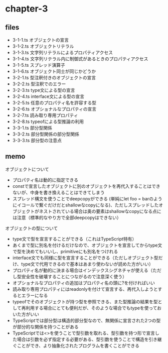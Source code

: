 # chapter-3

## files
- 3-1-1.ts オブジェクトの宣言
- 3-1-2.ts オブジェクトリテラル
- 3-1-3.ts 文字列リテラルによるプロパティアクセス
- 3-1-4.ts 文字列リテラル内に制御式があるときのプロパティアクセス
- 3-1-5.ts スプレッド演算子
- 3-1-6.ts オブジェクト同士が同じかどうか
- 3-2-1.ts 型注釈付きのオブジェクトの宣言
- 3-2-2.ts 型注釈でのエラー
- 3-2-3.ts type文による型の宣言
- 3-2-4.ts interface文による型の宣言
- 3-2-5.ts 任意のプロパティ名を許容する型
- 3-2-6.ts オプショナルなプロパティの宣言
- 3-2-7.ts 読み取り専用プロパティ
- 3-2-8.ts typeofによる型推論の利用
- 3-3-1.ts 部分型関係
- 3-3-2.ts 部分型関係の部分型関係
- 3-3-3.ts 部分型の注意点

## memo
オブジェクトについて
- プロパティ名は動的に指定できる
- constで宣言したオブジェクトに別のオブジェクトを再代入することはできないが、中身を書き換えることはできてしまう
- スプレッド構文を使うことでdeepcopyができる (単純にlet foo = barのようにイコールで繋ぐだけだとshallowなcopyになる)、ただしスプレッドしたオブジェクトがネストされている場合は奥の要素はshallowなcopyになる点には注意（標準的なやり方で全部deepcopyはできない）
  
オブジェクトの型について
- type文で型を宣言することができる（これはTypeScript特有）
- あくまで型に別名を付けるだけなので、オブジェクトを宣言してからtype文で型を決めてもいいし、primitiveにも別名をつけれる
- interface文でも同様に型を宣言することができる（ただしオブジェクト型だけ、type文で代用できるので基本はあまり使わないが読めた方がいい）
- プロパティ名が動的に決まる場合はインデックスシグネチャが使える（ただし型安全性を破壊することにつながるので注意深く使う）
- オプショナルなプロパティの追加はプロパティ名の頭に?を付ければいい
- 読み取り専用プロパティにはreadonlyを付けて宣言する、再代入しようとするとエラーになる
- typeofでそのオブジェクトが持つ型を参照できる、また型推論の結果を型として再利用する場合にとても便利だが、そのような場合でもtypeを使っておいた方がいい
- TypeScriptでは部分型は構造的部分型なので、無関係に宣言された2つの型が部分的な関係を持つことがある
- TypeScriptでは<>を使うことで型引数を取れる、型引数を持つ形で宣言した場合は引数を必ず指定する必要がある、型引数を使うことで構造を引き継ぐことができ、より抽象化されたプログラムを書くことができる
